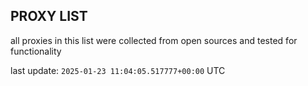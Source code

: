 ## PROXY LIST

all proxies in this list were collected from open sources and tested for functionality

last update: `2025-01-23 11:04:05.517777+00:00` UTC